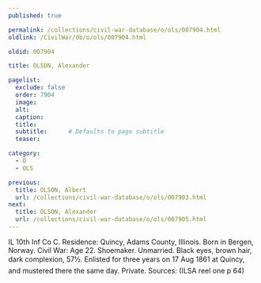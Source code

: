 ```yaml
---
published: true

permalink: /collections/civil-war-database/o/ols/007904.html
oldlink: /CivilWar/db/o/ols/007904.html

oldid: 007904

title: OLSON, Alexander

pagelist:
  exclude: false
  order: 7904
  image: 
  alt:
  caption:
  title:
  subtitle:      # Defaults to page subtitle
  teaser:

category: 
  - O 
  - OLS

previous:
  title: OLSON, Albert
  url: /collections/civil-war-database/o/ols/007903.html  
next:
  title: OLSON, Alexander
  url: /collections/civil-war-database/o/ols/007905.html   
---
```

IL 10th Inf Co C. Residence: Quincy, Adams County, Illinois. Born in Bergen, Norway. Civil War: Age 22. Shoemaker. Unmarried. Black eyes, brown hair, dark complexion, 5&#146;7&frac12;&#148;. Enlisted for three years on 17 Aug 1861 at Quincy, and mustered there the same day. Private. Sources: (ILSA reel one p 64)